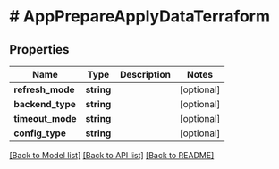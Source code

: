 # # AppPrepareApplyDataTerraform

## Properties

Name | Type | Description | Notes
------------ | ------------- | ------------- | -------------
**refresh_mode** | **string** |  | [optional]
**backend_type** | **string** |  | [optional]
**timeout_mode** | **string** |  | [optional]
**config_type** | **string** |  | [optional]

[[Back to Model list]](../../README.md#models) [[Back to API list]](../../README.md#endpoints) [[Back to README]](../../README.md)
